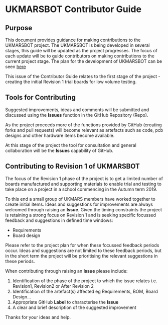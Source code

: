 # UKMARSBOT Contributor Guide
## Purpose
This document provides guidance for making contributions to the UKMARSBOT project. The UKMARSBOT is being developed in several stages, this guide will be updated as the project progresses. The focus of each update will be to guide contributors on making contributions to the current project stage.
The plan for the development of UKMARSBOT can be seen [here](UKMARSBOT-Project-Plan.pdf)

This issue of the Contributor Guide relates to the first stage of the project - creating the initial Revision 1 trial boards for low volume testing.
## Tools for Contributing
Suggested improvements, ideas and comments will be submitted and discussed using the __Issues__ function in the GitHub Repository (Repo).

As the project proceeds more of the functions provided by GitHub (creating forks and pull requests) will become relevant as artefacts such as code, pcb designs and other hardware items become available.

At this stage of the project the tool for consultation and general collaboration will be the __Issues__ capability of GitHub.
## Contributing to Revision 1 of UKMARSBOT
The focus of the Revision 1 phase of the project is to get a limited number of boards manufactured and supporting materials to enable trial and testing to take place on a project in a school commencing in the Autumn term 2019.

To this end a small group of UKMARS members have worked together to create initial items. Ideas and suggestions for improvements are always welcomed through raising an __Issue__. Given the timing constraints the project is retaining a strong focus on Revision 1 and is seeking specific focussed feedback and suggestions in defined time windows:
- Requirements
- Board design

Please refer to the project plan for when these focussed feedback periods occur.
Ideas and suggestions are not limited to these feedback periods, but in the short term the project will be prioritising the relevant suggestions in these periods.

When contributing through raising an __Issue__ please include:
1. Identification of the phase of the project to which the issue relates i.e. Revision1, Revision2 or After Revision 2
1. Identification of the artefact(s) affected eg Requirements, BOM, Board Design...
1. Appropriate GitHub __Label__ to characterise the __Issue__
1. A clear and brief description of the suggested improvement

Thanks for your ideas and help.
